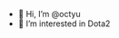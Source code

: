 - 👋 Hi, I’m @octyu
- 👀 I’m interested in Dota2

<!---
octyu/octyu is a ✨ special ✨ repository because its `README.md` (this file) appears on your GitHub profile.
You can click the Preview link to take a look at your changes.
--->

